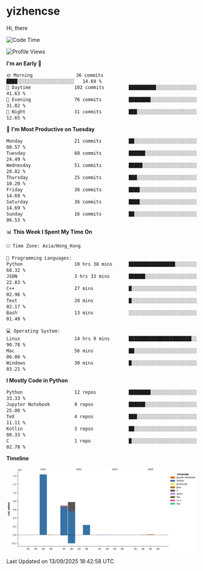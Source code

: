 # yizhencse


Hi, there

<!--START_SECTION:waka-->
![Code Time](http://img.shields.io/badge/Code%20Time-193%20hrs%2033%20mins-blue)

![Profile Views](http://img.shields.io/badge/Profile%20Views-1-blue)

**I'm an Early 🐤** 

```text
🌞 Morning                36 commits          ████░░░░░░░░░░░░░░░░░░░░░   14.69 % 
🌆 Daytime                102 commits         ██████████░░░░░░░░░░░░░░░   41.63 % 
🌃 Evening                76 commits          ████████░░░░░░░░░░░░░░░░░   31.02 % 
🌙 Night                  31 commits          ███░░░░░░░░░░░░░░░░░░░░░░   12.65 % 
```
📅 **I'm Most Productive on Tuesday** 

```text
Monday                   21 commits          ██░░░░░░░░░░░░░░░░░░░░░░░   08.57 % 
Tuesday                  60 commits          ██████░░░░░░░░░░░░░░░░░░░   24.49 % 
Wednesday                51 commits          █████░░░░░░░░░░░░░░░░░░░░   20.82 % 
Thursday                 25 commits          ███░░░░░░░░░░░░░░░░░░░░░░   10.20 % 
Friday                   36 commits          ████░░░░░░░░░░░░░░░░░░░░░   14.69 % 
Saturday                 36 commits          ████░░░░░░░░░░░░░░░░░░░░░   14.69 % 
Sunday                   16 commits          ██░░░░░░░░░░░░░░░░░░░░░░░   06.53 % 
```


📊 **This Week I Spent My Time On** 

```text
🕑︎ Time Zone: Asia/Hong_Kong

💬 Programming Languages: 
Python                   10 hrs 38 mins      █████████████████░░░░░░░░   68.32 % 
JSON                     3 hrs 33 mins       ██████░░░░░░░░░░░░░░░░░░░   22.83 % 
C++                      27 mins             █░░░░░░░░░░░░░░░░░░░░░░░░   02.96 % 
Text                     20 mins             █░░░░░░░░░░░░░░░░░░░░░░░░   02.17 % 
Bash                     13 mins             ░░░░░░░░░░░░░░░░░░░░░░░░░   01.49 % 

💻 Operating System: 
Linux                    14 hrs 9 mins       ███████████████████████░░   90.78 % 
Mac                      56 mins             ██░░░░░░░░░░░░░░░░░░░░░░░   06.00 % 
Windows                  30 mins             █░░░░░░░░░░░░░░░░░░░░░░░░   03.21 % 
```

**I Mostly Code in Python** 

```text
Python                   12 repos            ████████░░░░░░░░░░░░░░░░░   33.33 % 
Jupyter Notebook         9 repos             ██████░░░░░░░░░░░░░░░░░░░   25.00 % 
TeX                      4 repos             ███░░░░░░░░░░░░░░░░░░░░░░   11.11 % 
Kotlin                   3 repos             ██░░░░░░░░░░░░░░░░░░░░░░░   08.33 % 
C                        1 repo              █░░░░░░░░░░░░░░░░░░░░░░░░   02.78 % 
```



**Timeline**

![Lines of Code chart](https://raw.githubusercontent.com/yizhencse/yizhencse/main/assets/bar_graph.png)


 Last Updated on 13/09/2025 18:42:58 UTC
<!--END_SECTION:waka-->

